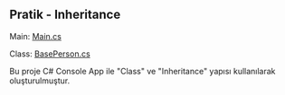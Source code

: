 ## Pratik - Inheritance

Main: [Main.cs](https://github.com/batuhan-uzun/InheritanceProject/blob/master/Main.cs)

Class: [BasePerson.cs](https://github.com/batuhan-uzun/InheritanceProject/blob/master/BasePerson.cs)

Bu proje C# Console App ile "Class" ve "Inheritance" yapısı kullanılarak oluşturulmuştur.
